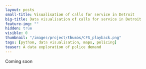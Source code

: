 ```yaml
---
layout: posts
small-title: Visualisation of calls for service in Detroit
big-title: Data visualisation of calls for service in Detroit
feature-img: ""
hidden: true
visible: 0
thumbnail: "/images/project/thumbs/CFS_playback.png"
tags: [python, data visualisation, maps, policing]
teaser: A data exploration of police demand
---
```

Coming soon

<!-- 
### Project background

Coming soon

[comment]: <> (What is police demand. Introduce abreviation CFS)

<a href="/notebooks/Data%20visualisation%20CFS%20-%20Detroit.html" target="_blank"> LINK TO NOTEBOOK </a>
  

### Data 

The data used in these visualisations comes from the following sources:

- [Historical calls for service data for Detroit](https://data.detroitmi.gov/datasets/911-calls-for-service?geometry=-86.058%2C42.028%2C-80.785%2C42.738)

- [Location of Detroit police stations](https://data.detroitmi.gov/Public-Safety/DPD-911-Calls-for-Service-September-20-2016-Presen/wgv9-drfc)

For analysis:
- [Boundaries of police precincts](https://data.detroitmi.gov/datasets/dpd-precincts/data?geometry=-83.758%2C42.264%2C-82.440%2C42.442)

### Maps

The dataset is huge. In order to make the visualisation smoother, we'll select a sample of it. 

Let's say we are interested in visualising CFS demand for the evening shift of January 20, 2019. The shift begins at 4pm and runs for 11 hours.

Click on the map below to open an interactive map


<p align="center">
  <a href="/images/project/maps/CFS_playback.html" target="_blank">
    <video width="100%"  autoplay
       name="CFS playback" src="/images/project/CFS_playback.mov"></video>
  </a>
</p>

<p align="center">
  <em>Interactive map of Detroit CFS</em>
</p>




### Value of the Research


Coming soon


### Link to the project code


Coming soon
-->
